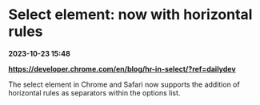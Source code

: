 # Select element: now with horizontal rules

**2023-10-23 15:48**

**https://developer.chrome.com/en/blog/hr-in-select/?ref=dailydev**

The select element in Chrome and Safari now supports the addition of horizontal rules as separators within the options list.